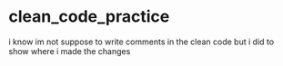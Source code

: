 # clean_code_practice
 i know im not suppose to write comments in the clean code but i did to show where i made the changes
